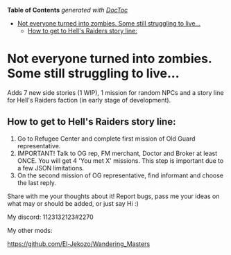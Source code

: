 <!-- START doctoc generated TOC please keep comment here to allow auto update -->
<!-- DON'T EDIT THIS SECTION, INSTEAD RE-RUN doctoc TO UPDATE -->
**Table of Contents**  *generated with [DocToc](https://github.com/thlorenz/doctoc)*

- [Not everyone turned into zombies. Some still struggling to live...](#not-everyone-turned-into-zombies-some-still-struggling-to-live)
  - [How to get to Hell's Raiders story line:](#how-to-get-to-hells-raiders-story-line)

<!-- END doctoc generated TOC please keep comment here to allow auto update -->

# Not everyone turned into zombies. Some still struggling to live...

Adds 7 new side stories (1 WIP), 1 mission for random NPCs and a story line for Hell's Raiders faction (in early stage of development).

## How to get to Hell's Raiders story line:

1. Go to Refugee Center and complete first mission of Old Guard representative.
2. IMPORTANT! Talk to OG rep, FM merchant, Doctor and Broker at least ONCE. You will get 4 'You met X' missions. This step is important due to a few JSON limitations.
3. On the second mission of OG representative, find informant and choose the last reply.

Share with me your thoughts about it! Report bugs, pass me your ideas on what may or should be added, or just say Hi :)

My discord: 1123132123#2270

My other mods:

https://github.com/El-Jekozo/Wandering_Masters
